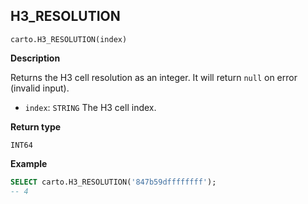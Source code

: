 ## H3_RESOLUTION

```sql:signature
carto.H3_RESOLUTION(index)
```

**Description**

Returns the H3 cell resolution as an integer. It will return `null` on error (invalid input).

* `index`: `STRING` The H3 cell index.

**Return type**

`INT64`

**Example**

```sql
SELECT carto.H3_RESOLUTION('847b59dffffffff');
-- 4
```
